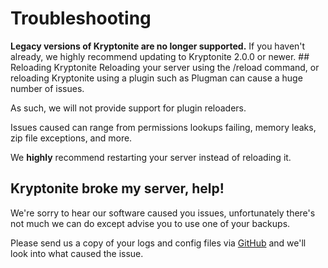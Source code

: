 # Troubleshooting

<warning>
    <strong>Legacy versions of Kryptonite are no longer supported.</strong>
    If you haven't already, we highly recommend updating to Kryptonite 2.0.0 or newer.
</warning>
## Reloading Kryptonite
Reloading your server using the /reload command, or reloading Kryptonite using a plugin such as Plugman can cause a huge number of issues.

As such, we will not provide support for plugin reloaders.

Issues caused can range from permissions lookups failing, memory leaks, zip file exceptions, and more.

We **highly** recommend restarting your server instead of reloading it.

## Kryptonite broke my server, help!
We're sorry to hear our software caused you issues, unfortunately there's not much we can do except advise you to use
one of your backups.

Please send us a copy of your logs and config files via [GitHub](https://github.com/lewmc/kryptonite)
and we'll look into what caused the issue.